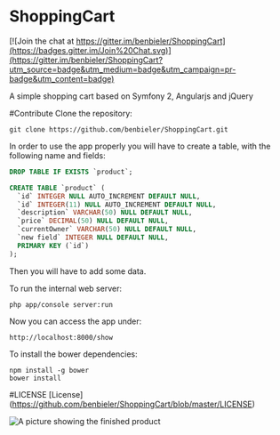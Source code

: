 # ShoppingCart

[![Join the chat at https://gitter.im/benbieler/ShoppingCart](https://badges.gitter.im/Join%20Chat.svg)](https://gitter.im/benbieler/ShoppingCart?utm_source=badge&utm_medium=badge&utm_campaign=pr-badge&utm_content=badge)

A simple shopping cart  based on Symfony 2, Angularjs and jQuery

#Contribute
Clone the repository:
```
git clone https://github.com/benbieler/ShoppingCart.git
```
In order to use the app properly you will have to create a table, with the following name and fields:

```sql
DROP TABLE IF EXISTS `product`;

CREATE TABLE `product` (
  `id` INTEGER NULL AUTO_INCREMENT DEFAULT NULL,
  `id` INTEGER(11) NULL AUTO_INCREMENT DEFAULT NULL,
  `description` VARCHAR(50) NULL DEFAULT NULL,
  `price` DECIMAL(50) NULL DEFAULT NULL,
  `currentOwner` VARCHAR(50) NULL DEFAULT NULL,
  `new field` INTEGER NULL DEFAULT NULL,
  PRIMARY KEY (`id`)
);
```
Then you will have to add some data.

To run the internal web server:

```
php app/console server:run
```
Now you can access the app under:
```
http://localhost:8000/show
```

To install the bower dependencies: 
```
npm install -g bower
bower install
```
#LICENSE
[License] (https://github.com/benbieler/ShoppingCart/blob/master/LICENSE)



![A picture showing the finished product](https://github.com/benbieler/ShoppingCart/tree/master/src/ShopBundle/Resources/public/ShoppingCart.png)

